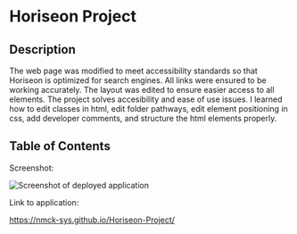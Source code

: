 # Horiseon Project

## Description

The web page was modified to meet accessibility standards so that Horiseon is optimized for search engines. All links were ensured to be working accurately. The layout was edited to ensure easier access to all elements. The project solves accesibility and ease of use issues. I learned how to edit classes in html, edit folder pathways, edit element positioning in css, add developer comments, and structure the html elements properly. 

## Table of Contents

Screenshot:

![Screenshot of deployed application](Screenshot-1.png)

Link to application:

https://nmck-sys.github.io/Horiseon-Project/
